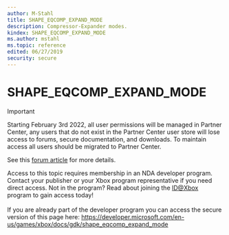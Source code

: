 ```yaml
---
author: M-Stahl
title: SHAPE_EQCOMP_EXPAND_MODE
description: Compressor-Expander modes.
kindex: SHAPE_EQCOMP_EXPAND_MODE
ms.author: mstahl
ms.topic: reference
edited: 06/27/2019
security: secure
---
```


# SHAPE_EQCOMP_EXPAND_MODE
> [!IMPORTANT]
> Starting February 3rd 2022, all user permissions will be managed in Partner Center, any users that do not exist in the Partner Center user store will lose access to forums, secure documentation, and downloads. To maintain access all users should be migrated to Partner Center. <p></p>See this <a href="https://forums.xboxlive.com/articles/132187/breaking-change-user-access-for-forums-secure-docu.html">forum article</a> for more details.  

 Access to this topic requires membership in an NDA developer program. Contact your publisher or your Xbox program representative if you need direct access. Not in the program? Read about joining the <a href="https://www.xbox.com/Developers/id">ID@Xbox</a> program to gain access today!  <br/><br/>If you are already part of the developer program you can access the secure version of this page here: <a target="_blank" href="https://developer.microsoft.com/en-us/games/xbox/docs/gdk/shape_eqcomp_expand_mode">https://developer.microsoft.com/en-us/games/xbox/docs/gdk/shape_eqcomp_expand_mode</a>